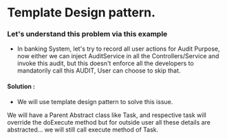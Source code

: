 # Template Design pattern.

### Let's understand this problem via this example 

- In banking System, let's try to record all user actions for Audit Purpose, now either 
we can inject AuditService in all the Controllers/Service and invoke this audit, but this doesn't 
enforce all the developers to mandatorily call this AUDIT, User can choose to skip that.
  
   
#### Solution :

- We will use template design pattern to solve this issue. 

We will have a Parent Abstract class like Task, and respective task will override 
the doExecute method but for outside user all these details are abstracted... we will still call execute method
of Task.
